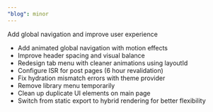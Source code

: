 ```yaml
---
"blog": minor
---
```


Add global navigation and improve user experience

- Add animated global navigation with motion effects
- Improve header spacing and visual balance
- Redesign tab menu with cleaner animations using layoutId
- Configure ISR for post pages (6 hour revalidation)
- Fix hydration mismatch errors with theme provider
- Remove library menu temporarily
- Clean up duplicate UI elements on main page
- Switch from static export to hybrid rendering for better flexibility